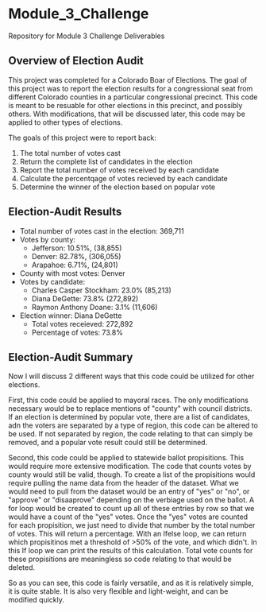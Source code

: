 # Module_3_Challenge
Repository for Module 3 Challenge Deliverables
## Overview of Election Audit
This project was completed for a Colorado Boar of Elections. The goal of this project was to report the election results for a congressional seat from different Colorado counties in a particular congressional precinct. This code is meant to be resuable for other elections in this precinct, and possibly others. With modifications, that will be discussed later, this code may be applied to other types of elections.

The goals of this project were to report back:
1. The total number of votes cast
2. Return the complete list of candidates in the election
3. Report the total number of votes received by each candidate
4. Calculate the percentqage of votes recieved by each candidate
5. Determine the winner of the election based on popular vote

## Election-Audit Results

- Total number of votes cast in the election: 369,711
- Votes by county:
  - Jefferson: 10.51%, (38,855)
  - Denver: 82.78%, (306,055)
  - Arapahoe: 6.71%, (24,801)
- County with most votes: Denver
- Votes by candidate:
  - Charles Casper Stockham: 23.0% (85,213)
  - Diana DeGette: 73.8% (272,892)
  - Raymon Anthony Doane: 3.1% (11,606)
- Election winner: Diana DeGette
  - Total votes receieved: 272,892
  - Percentage of votes: 73.8%

## Election-Audit Summary
Now I will discuss 2 different ways that this code could be utilized for other elections. 

First, this code could be applied to mayoral races. The only modifications necessary would be to replace mentions of "county" with council districts. If an election is determined by popular vote, there are a list of candidates, adn the voters are separated by a type of region, this code can be altered to be used. If not separated by region, the code relating to that can simply be removed, and a popular vote result could still be determined.

Second, this code could be applied to statewide ballot propisitions. This would require more extensive modification. The code that counts votes by county would still be valid, though. To create a list of the propisitions would require pulling the name data from the header of the dataset. What we would need to pull from the dataset would be an entry of "yes" or "no", or "approve" or "disaaprove" depending on the verbiage used on the ballot. A for loop would be created to count up all of these entries by row so that we would have a count of the "yes" votes. Once the "yes" votes are counted for each propisition, we just need to divide that number by the total number of votes. This will return a percentage. With an Ifelse loop, we can return which propisitinos met a threshold of >50% of the vote, and which didn't. In this If loop we can print the results of this calculation. Total vote counts for these propisitions are meaningless so code relating to that would be deleted.

So as you can see, this code is fairly versatile, and as it is relatively simple, it is quite stable. It is also very flexible and light-weight, and can be modified quickly.
